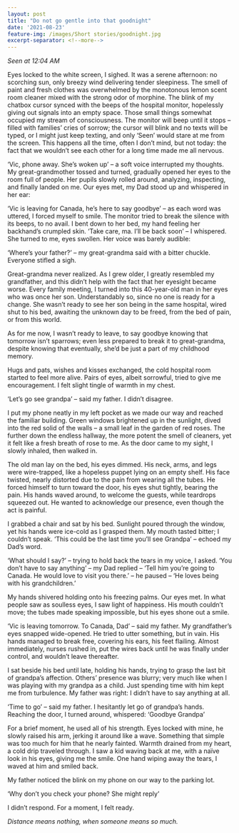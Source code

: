 ```yaml
---
layout: post
title: "Do not go gentle into that goodnight"
date: '2021-08-23'
feature-img: /images/Short stories/goodnight.jpg
excerpt-separator: <!--more-->
---
```

_Seen at 12:04 AM_


Eyes locked to the white screen, I sighed. It was a serene afternoon: no scorching sun, only breezy wind delivering tender sleepiness. The smell of paint and fresh clothes was overwhelmed by the monotonous lemon scent room cleaner mixed with the strong odor of morphine. The blink of my chatbox cursor synced with the beeps of the hospital monitor, hopelessly giving out signals into an empty space. Those small things somewhat occupied my stream of consciousness. The monitor will beep until it stops – filled with families’ cries of sorrow; the cursor will blink and no texts will be typed, or I might just keep texting, and only ‘Seen’ would stare at me from the screen. This happens all the time, often I don’t mind, but not today: the fact that we wouldn’t see each other for a long time made me all nervous.


‘Vic, phone away. She’s woken up’ – a soft voice interrupted my thoughts. My great-grandmother tossed and turned, gradually opened her eyes to the room full of people. Her pupils slowly rolled around, analyzing, inspecting, and finally landed on me. Our eyes met, my Dad stood up and whispered in her ear:


‘Vic is leaving for Canada, he’s here to say goodbye’ – as each word was uttered, I forced myself to smile. The monitor tried to break the silence with its beeps, to no avail. I bent down to her bed, my hand feeling her backhand’s crumpled skin. ‘Take care, ma. I’ll be back soon’ – I whispered. She turned to me, eyes swollen. Her voice was barely audible:


‘Where’s your father?’ – my great-grandma said with a bitter chuckle. Everyone stifled a sigh.


Great-grandma never realized. As I grew older, I greatly resembled my grandfather, and this didn’t help with the fact that her eyesight became worse. Every family meeting, I turned into this 40-year-old man in her eyes who was once her son. Understandably so, since no one is ready for a change. She wasn’t ready to see her son being in the same hospital, wired shut to his bed, awaiting the unknown day to be freed, from the bed of pain, or from this world. 


As for me now, I wasn’t ready to leave, to say goodbye knowing that tomorrow isn’t sparrows; even less prepared to break it to great-grandma, despite knowing that eventually, she’d be just a part of my childhood memory.


Hugs and pats, wishes and kisses exchanged, the cold hospital room started to feel more alive. Pairs of eyes, albeit sorrowful, tried to give me encouragement. I felt slight tingle of warmth in my chest.


‘Let’s go see grandpa’ – said my father. I didn’t disagree.


I put my phone neatly in my left pocket as we made our way and reached the familiar building. Green windows brightened up in the sunlight, dived into the red solid of the walls – a small leaf in the garden of red roses. The further down the endless hallway, the more potent the smell of cleaners, yet it felt like a fresh breath of rose to me. As the door came to my sight, I slowly inhaled, then walked in.


The old man lay on the bed, his eyes dimmed. His neck, arms, and legs were wire-trapped, like a hopeless puppet lying on an empty shelf. His face twisted, nearly distorted due to the pain from wearing all the tubes. He forced himself to turn toward the door, his eyes shut tightly, bearing the pain. His hands waved around, to welcome the guests, while teardrops squeezed out. He wanted to acknowledge our presence, even though the act is painful.


I grabbed a chair and sat by his bed. Sunlight poured through the window, yet his hands were ice-cold as I grasped them. My mouth tasted bitter; I couldn’t speak. ‘This could be the last time you’ll see Grandpa’ – echoed my Dad’s word.


‘What should I say?’ – trying to hold back the tears in my voice, I asked.
‘You don’t have to say anything’ – my Dad replied – ‘Tell him you’re going to Canada. He would love to visit you there.’ – he paused – ‘He loves being with his grandchildren.’


My hands shivered holding onto his freezing palms. Our eyes met. In what people saw as soulless eyes, I saw light of happiness. His mouth couldn’t move; the tubes made speaking impossible, but his eyes shone out a smile.


‘Vic is leaving tomorrow. To Canada, Dad’ – said my father. My grandfather’s eyes snapped wide-opened. He tried to utter something, but in vain. His hands managed to break free, covering his ears, his feet flailing. Almost immediately, nurses rushed in, put the wires back until he was finally under control, and wouldn’t leave thereafter. 


I sat beside his bed until late, holding his hands, trying to grasp the last bit of grandpa’s affection. Others’ presence was blurry; very much like when I was playing with my grandpa as a child. Just spending time with him kept me from turbulence. My father was right: I didn’t have to say anything at all.


‘Time to go’ – said my father. I hesitantly let go of grandpa’s hands. Reaching the door, I turned around, whispered: ‘Goodbye Grandpa’


For a brief moment, he used all of his strength. Eyes locked with mine, he slowly raised his arm, jerking it around like a wave. Something that simple was too much for him that he nearly fainted. Warmth drained from my heart, a cold drip traveled through. I saw a kid waving back at me, with a naïve look in his eyes, giving me the smile. One hand wiping away the tears, I waved at him and smiled back. 


My father noticed the blink on my phone on our way to the parking lot.


‘Why don’t you check your phone? She might reply’


I didn’t respond. For a moment, I felt ready.


_Distance means nothing, when someone means so much._

  
